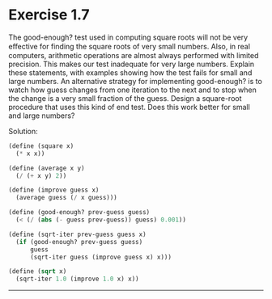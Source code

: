 # Exercise 1.7

The good-enough? test used in computing square roots will not be very eﬀective for finding the square roots of very small numbers. Also, in real computers, arithmetic operations are almost always performed with limited precision. This makes our test inadequate for very large numbers. Explain these statements, with examples showing how the test fails for small and large numbers. An alternative strategy for implementing good-enough? is to watch how guess changes from one iteration to the next and to stop when the change is a very small fraction of the guess. Design a square-root procedure that uses this kind of end test. Does this work better for small and large numbers?

Solution: 

```scheme
(define (square x)
  (* x x))

(define (average x y)
  (/ (+ x y) 2))

(define (improve guess x)
  (average guess (/ x guess)))

(define (good-enough? prev-guess guess)
  (< (/ (abs (- guess prev-guess)) guess) 0.001))

(define (sqrt-iter prev-guess guess x)
  (if (good-enough? prev-guess guess)
      guess
      (sqrt-iter guess (improve guess x) x)))

(define (sqrt x)
  (sqrt-iter 1.0 (improve 1.0 x) x))
```
---